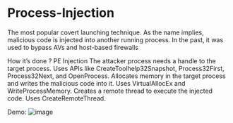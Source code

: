 # Process-Injection

The most popular covert launching technique.
As the name implies, malicious code is injected into another running process.
In the past, it was used to bypass AVs and host-based firewalls

How it’s done ?
PE Injection
The attacker process needs a handle to the target process.
Uses APIs like CreateToolhelp32Snapshot, Process32First, Process32Next, and OpenProcess.
Allocates memory in the target process and writes the malicious code into it.
Uses VirtualAllocEx and WriteProcessMemory.
Creates a remote thread to execute the injected code.
Uses CreateRemoteThread.

Demo:
![image](https://github.com/user-attachments/assets/de4a472a-21da-47d7-8abf-3bbba59af08f)
